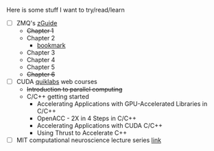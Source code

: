 Here is some stuff I want to try/read/learn

- [ ] ZMQ's [zGuide](http://zguide.zeromq.org/)
    - ~~Chapter 1~~
    - Chapter 2
      - [bookmark](http://zguide.zeromq.org/page:all#Handling-Multiple-Sockets)
    - Chapter 3
    - Chapter 4
    - Chapter 5
    - ~~Chapter 6~~
- [ ] CUDA [quiklabs](https://nvidia.qwiklab.com/) web courses
    - ~~Introduction to parallel computing~~
    - C/C++ getting started
        - Accelerating Applications with GPU-Accelerated Libraries in C/C++ 
        - OpenACC - 2X in 4 Steps in C/C++ 
        - Accelerating Applications with CUDA C/C++ 
        - Using Thrust to Accelerate C++ 
- [ ] MIT computational neuroscience lecture series [link](https://cbmm.mit.edu/videos?field_video_grouping_tid%5B%5D=781)
